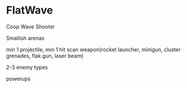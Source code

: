 # FlatWave

Coop Wave Shooter

Smallish arenas

min 1 projectile, min 1 hit scan weapon(rocket launcher, minigun, cluster grenades, flak gun, laser beam)

2-3 enemy types

powerups